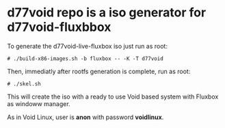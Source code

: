# d77void repo is a iso generator for d77void-fluxbbox

To generate the d77void-live-fluxbox iso just run as root:

```
# ./build-x86-images.sh -b fluxbox -- -K -T d77void
```

Then, immediatly after rootfs generation is complete, run as root:

```
# ./skel.sh
```

This will create the iso with a ready to use Void based system with Fluxbox as windoww manager.

As in Void Linux, user is **anon** with password **voidlinux**.
